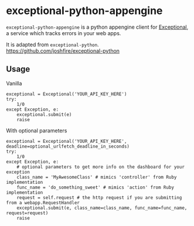 # exceptional-python-appengine

`exceptional-python-appengine` is a python appengine client for [Exceptional][], a service which
tracks errors in your web apps.

  [exceptional]: http://www.exceptional.io

It is adapted from `exceptional-python`. https://github.com/joshfire/exceptional-python

## Usage

Vanilla

    exceptional = Exceptional('YOUR_API_KEY_HERE')
    try:
        1/0
    except Exception, e:
        exceptional.submit(e)
        raise

With optional parameters

	exceptional = Exceptional('YOUR_API_KEY_HERE', deadline=optional_urlfetch_deadline_in_seconds)
	try:
  		1/0
	except Exception, e:
  		# optional parameters to get more info on the dashboard for your exception
  		class_name = 'MyAwesomeClass' # mimics 'controller' from Ruby implementation
  		func_name = 'do_something_sweet' # mimics 'action' from Ruby implementation
  		request = self.request # the http request if you are submitting from a webapp.RequestHandler
  		exceptional.submit(e, class_name=class_name, func_name=func_name, request=request)
  		raise
